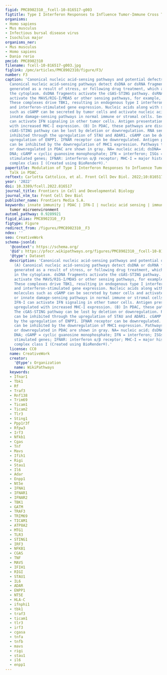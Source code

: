```yaml
---
figid: PMC8902310__fcell-10-816517-g003
figtitle: Type I Interferon Responses to Influence Tumor-Immune Cross Talk in PDAC
organisms:
- Homo sapiens
- Mus musculus
- Infectious bursal disease virus
- Isochilus major
organisms_ner:
- Mus musculus
- Homo sapiens
- Danio rerio
pmcid: PMC8902310
filename: fcell-10-816517-g003.jpg
figlink: /pmc/articles/PMC8902310/figure/F3/
number: F3
caption: 'Canonical nucleic acid-sensing pathways and potential defects in PDAC. (A)
  Canonical nucleic acid-sensing pathways detect dsDNA or dsRNA fragments (DAMPs)
  generated as a result of stress, or following drug treatment, which accumulate in
  the cytoplasm. dsDNA fragments activate the cGAS-STING pathway. dsRNA fragments
  activate the MAVS/RIG-I/MDA5 or other sensing pathways, for example, TRAF3/TRIF.
  These complexes drive TBK1, resulting in endogenous type I interferon production
  and interferon-stimulated gene expression. Nucleic acids along with signaling molecules
  such as cGAMP can be secreted by tumor cells and activate nucleic acid-sensing or
  innate damage-sensing pathways in normal immune or stromal cells. Secreted IFN-I
  can activate IFN signaling in other tumor cells. Antigen presentation is upregulated
  with increased MHC-I expression. (B) In PDAC, these pathways are disrupted. The
  cGAS-STING pathway can be lost by deletion or downregulation. RNA sensing can be
  inhibited through the upregulation of STAU and ADAR1. cGAMP can be degraded by the
  upregulation of ENPP1. IFNAR receptor can be downregulated. Antigen presentation
  can be inhibited by the downregulation of MHC1 expression. Pathways that are lost
  or downregulated in PDAC are shown in gray. NA= nucleic acid; dsDNA= double-stranded
  DNA; cGAMP = cyclic guanosine monophosphate; IFN = interferon; ISGs = interferon
  stimulated genes; IFNAR: interferon α/β receptor; MHC-I = major histocompatibility
  complex class I (Created using BioRender®).'
papertitle: Modulation of Type I Interferon Responses to Influence Tumor-Immune Cross
  Talk in PDAC.
reftext: Carlotta Cattolico, et al. Front Cell Dev Biol. 2022;10:816517.
year: '2022'
doi: 10.3389/fcell.2022.816517
journal_title: Frontiers in Cell and Developmental Biology
journal_nlm_ta: Front Cell Dev Biol
publisher_name: Frontiers Media S.A.
keywords: innate immunity | PDAC | IFN-I | nucleic acid sensing | immunotherapy |
  tumor microenvironment
automl_pathway: 0.9289921
figid_alias: PMC8902310__F3
figtype: Figure
redirect_from: /figures/PMC8902310__F3
ndex: ''
seo: CreativeWork
schema-jsonld:
  '@context': https://schema.org/
  '@id': https://pfocr.wikipathways.org/figures/PMC8902310__fcell-10-816517-g003.html
  '@type': Dataset
  description: 'Canonical nucleic acid-sensing pathways and potential defects in PDAC.
    (A) Canonical nucleic acid-sensing pathways detect dsDNA or dsRNA fragments (DAMPs)
    generated as a result of stress, or following drug treatment, which accumulate
    in the cytoplasm. dsDNA fragments activate the cGAS-STING pathway. dsRNA fragments
    activate the MAVS/RIG-I/MDA5 or other sensing pathways, for example, TRAF3/TRIF.
    These complexes drive TBK1, resulting in endogenous type I interferon production
    and interferon-stimulated gene expression. Nucleic acids along with signaling
    molecules such as cGAMP can be secreted by tumor cells and activate nucleic acid-sensing
    or innate damage-sensing pathways in normal immune or stromal cells. Secreted
    IFN-I can activate IFN signaling in other tumor cells. Antigen presentation is
    upregulated with increased MHC-I expression. (B) In PDAC, these pathways are disrupted.
    The cGAS-STING pathway can be lost by deletion or downregulation. RNA sensing
    can be inhibited through the upregulation of STAU and ADAR1. cGAMP can be degraded
    by the upregulation of ENPP1. IFNAR receptor can be downregulated. Antigen presentation
    can be inhibited by the downregulation of MHC1 expression. Pathways that are lost
    or downregulated in PDAC are shown in gray. NA= nucleic acid; dsDNA= double-stranded
    DNA; cGAMP = cyclic guanosine monophosphate; IFN = interferon; ISGs = interferon
    stimulated genes; IFNAR: interferon α/β receptor; MHC-I = major histocompatibility
    complex class I (Created using BioRender®).'
  license: CC0
  name: CreativeWork
  creator:
    '@type': Organization
    name: WikiPathways
  keywords:
  - Ifnar1
  - Tbk1
  - Rf
  - Traf3
  - Rnf138
  - Trim69
  - Ticam1
  - Ticam2
  - Tlr3
  - Sting1
  - Ppp1r3f
  - Rfpw3
  - Irf3
  - Nfkb1
  - Cgas
  - Tnf
  - Mavs
  - Ifih1
  - Rigi
  - Stau1
  - Il6
  - Adar
  - Enpp1
  - Nt5e
  - IFNA1
  - IFNAR1
  - IFNAR2
  - TBK1
  - GATM
  - TRAF3
  - TRIM69
  - TICAM1
  - ATP8A2
  - MTG1
  - TLR3
  - STING1
  - IRF3
  - NFKB1
  - CGAS
  - TNF
  - MAVS
  - IFIH1
  - RIGI
  - STAU1
  - IL6
  - ADAR
  - ENPP1
  - NT5E
  - HLA-C
  - ifnphi1
  - tbk1
  - traf3
  - ticam1
  - tlr3
  - irf3
  - cgasa
  - tnfa
  - tnfb
  - mavs
  - rigi
  - stau1
  - il6
  - enpp1
---
```

